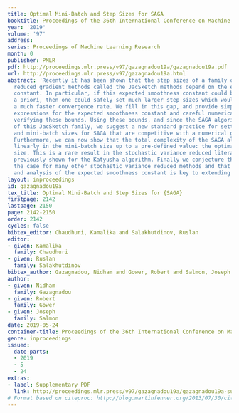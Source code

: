 ```yaml
---
title: Optimal Mini-Batch and Step Sizes for SAGA
booktitle: Proceedings of the 36th International Conference on Machine Learning
year: '2019'
volume: '97'
address: 
series: Proceedings of Machine Learning Research
month: 0
publisher: PMLR
pdf: http://proceedings.mlr.press/v97/gazagnadou19a/gazagnadou19a.pdf
url: http://proceedings.mlr.press/v97/gazagnadou19a.html
abstract: 'Recently it has been shown that the step sizes of a family of variance
  reduced gradient methods called the JacSketch methods depend on the expected smoothness
  constant. In particular, if this expected smoothness constant could be calculated
  a priori, then one could safely set much larger step sizes which would result in
  a much faster convergence rate. We fill in this gap, and provide simple closed form
  expressions for the expected smoothness constant and careful numerical experiments
  verifying these bounds. Using these bounds, and since the SAGA algorithm is part
  of this JacSketch family, we suggest a new standard practice for setting the step
  and mini-batch sizes for SAGA that are competitive with a numerical grid search.
  Furthermore, we can now show that the total complexity of the SAGA algorithm decreases
  linearly in the mini-batch size up to a pre-defined value: the optimal mini-batch
  size. This is a rare result in the stochastic variance reduced literature, only
  previously shown for the Katyusha algorithm. Finally we conjecture that this is
  the case for many other stochastic variance reduced methods and that our bounds
  and analysis of the expected smoothness constant is key to extending these results.'
layout: inproceedings
id: gazagnadou19a
tex_title: Optimal Mini-Batch and Step Sizes for {SAGA}
firstpage: 2142
lastpage: 2150
page: 2142-2150
order: 2142
cycles: false
bibtex_editor: Chaudhuri, Kamalika and Salakhutdinov, Ruslan
editor:
- given: Kamalika
  family: Chaudhuri
- given: Ruslan
  family: Salakhutdinov
bibtex_author: Gazagnadou, Nidham and Gower, Robert and Salmon, Joseph
author:
- given: Nidham
  family: Gazagnadou
- given: Robert
  family: Gower
- given: Joseph
  family: Salmon
date: 2019-05-24
container-title: Proceedings of the 36th International Conference on Machine Learning
genre: inproceedings
issued:
  date-parts:
  - 2019
  - 5
  - 24
extras:
- label: Supplementary PDF
  link: http://proceedings.mlr.press/v97/gazagnadou19a/gazagnadou19a-supp.pdf
# Format based on citeproc: http://blog.martinfenner.org/2013/07/30/citeproc-yaml-for-bibliographies/
---
```

